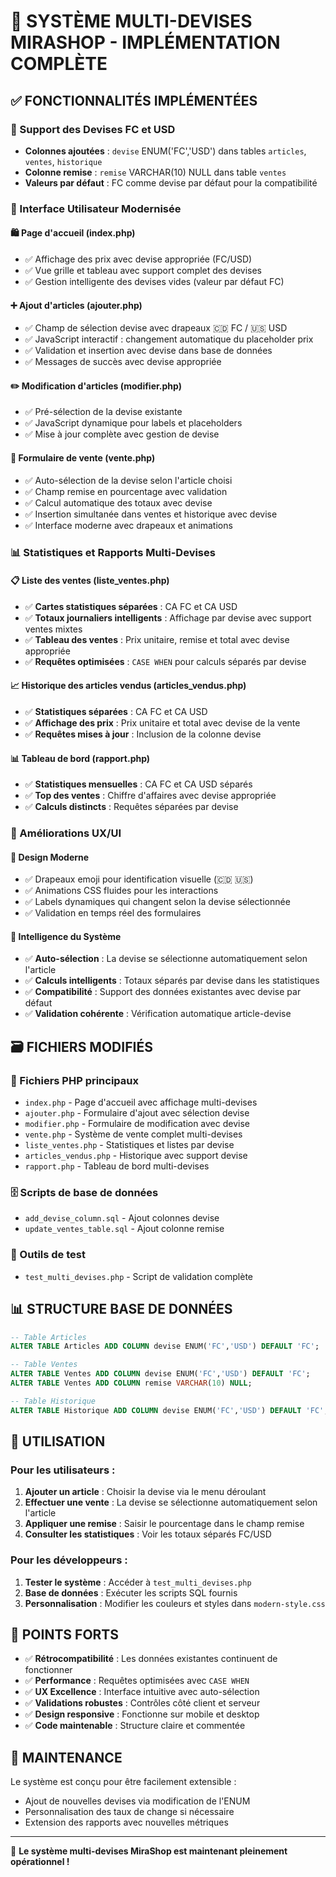 # 🚀 SYSTÈME MULTI-DEVISES MIRASHOP - IMPLÉMENTATION COMPLÈTE

## ✅ FONCTIONNALITÉS IMPLÉMENTÉES

### 🏦 Support des Devises FC et USD
- **Colonnes ajoutées** : `devise` ENUM('FC','USD') dans tables `articles`, `ventes`, `historique`
- **Colonne remise** : `remise` VARCHAR(10) NULL dans table `ventes`
- **Valeurs par défaut** : FC comme devise par défaut pour la compatibilité

### 📱 Interface Utilisateur Modernisée

#### 🛍️ **Page d'accueil (index.php)**
- ✅ Affichage des prix avec devise appropriée (FC/USD)
- ✅ Vue grille et tableau avec support complet des devises
- ✅ Gestion intelligente des devises vides (valeur par défaut FC)

#### ➕ **Ajout d'articles (ajouter.php)**
- ✅ Champ de sélection devise avec drapeaux 🇨🇩 FC / 🇺🇸 USD
- ✅ JavaScript interactif : changement automatique du placeholder prix
- ✅ Validation et insertion avec devise dans base de données
- ✅ Messages de succès avec devise appropriée

#### ✏️ **Modification d'articles (modifier.php)**
- ✅ Pré-sélection de la devise existante
- ✅ JavaScript dynamique pour labels et placeholders
- ✅ Mise à jour complète avec gestion de devise

#### 🛒 **Formulaire de vente (vente.php)**
- ✅ Auto-sélection de la devise selon l'article choisi
- ✅ Champ remise en pourcentage avec validation
- ✅ Calcul automatique des totaux avec devise
- ✅ Insertion simultanée dans ventes et historique avec devise
- ✅ Interface moderne avec drapeaux et animations

### 📊 Statistiques et Rapports Multi-Devises

#### 📋 **Liste des ventes (liste_ventes.php)**
- ✅ **Cartes statistiques séparées** : CA FC et CA USD
- ✅ **Totaux journaliers intelligents** : Affichage par devise avec support ventes mixtes
- ✅ **Tableau des ventes** : Prix unitaire, remise et total avec devise appropriée
- ✅ **Requêtes optimisées** : `CASE WHEN` pour calculs séparés par devise

#### 📈 **Historique des articles vendus (articles_vendus.php)**
- ✅ **Statistiques séparées** : CA FC et CA USD
- ✅ **Affichage des prix** : Prix unitaire et total avec devise de la vente
- ✅ **Requêtes mises à jour** : Inclusion de la colonne devise

#### 📊 **Tableau de bord (rapport.php)**
- ✅ **Statistiques mensuelles** : CA FC et CA USD séparés
- ✅ **Top des ventes** : Chiffre d'affaires avec devise appropriée
- ✅ **Calculs distincts** : Requêtes séparées par devise

### 🎨 Améliorations UX/UI

#### 🌟 **Design Moderne**
- ✅ Drapeaux emoji pour identification visuelle (🇨🇩 🇺🇸)
- ✅ Animations CSS fluides pour les interactions
- ✅ Labels dynamiques qui changent selon la devise sélectionnée
- ✅ Validation en temps réel des formulaires

#### 🧠 **Intelligence du Système**
- ✅ **Auto-sélection** : La devise se sélectionne automatiquement selon l'article
- ✅ **Calculs intelligents** : Totaux séparés par devise dans les statistiques
- ✅ **Compatibilité** : Support des données existantes avec devise par défaut
- ✅ **Validation cohérente** : Vérification automatique article-devise

## 🗃️ FICHIERS MODIFIÉS

### 📄 Fichiers PHP principaux
- `index.php` - Page d'accueil avec affichage multi-devises
- `ajouter.php` - Formulaire d'ajout avec sélection devise
- `modifier.php` - Formulaire de modification avec devise
- `vente.php` - Système de vente complet multi-devises
- `liste_ventes.php` - Statistiques et listes par devise
- `articles_vendus.php` - Historique avec support devise
- `rapport.php` - Tableau de bord multi-devises

### 🗄️ Scripts de base de données
- `add_devise_column.sql` - Ajout colonnes devise
- `update_ventes_table.sql` - Ajout colonne remise

### 🧪 Outils de test
- `test_multi_devises.php` - Script de validation complète

## 📊 STRUCTURE BASE DE DONNÉES

```sql
-- Table Articles
ALTER TABLE Articles ADD COLUMN devise ENUM('FC','USD') DEFAULT 'FC';

-- Table Ventes  
ALTER TABLE Ventes ADD COLUMN devise ENUM('FC','USD') DEFAULT 'FC';
ALTER TABLE Ventes ADD COLUMN remise VARCHAR(10) NULL;

-- Table Historique
ALTER TABLE Historique ADD COLUMN devise ENUM('FC','USD') DEFAULT 'FC';
```

## 🚀 UTILISATION

### Pour les utilisateurs :
1. **Ajouter un article** : Choisir la devise via le menu déroulant
2. **Effectuer une vente** : La devise se sélectionne automatiquement selon l'article
3. **Appliquer une remise** : Saisir le pourcentage dans le champ remise
4. **Consulter les statistiques** : Voir les totaux séparés FC/USD

### Pour les développeurs :
1. **Tester le système** : Accéder à `test_multi_devises.php`
2. **Base de données** : Exécuter les scripts SQL fournis
3. **Personnalisation** : Modifier les couleurs et styles dans `modern-style.css`

## 🎯 POINTS FORTS

- ✅ **Rétrocompatibilité** : Les données existantes continuent de fonctionner
- ✅ **Performance** : Requêtes optimisées avec `CASE WHEN`
- ✅ **UX Excellence** : Interface intuitive avec auto-sélection
- ✅ **Validations robustes** : Contrôles côté client et serveur
- ✅ **Design responsive** : Fonctionne sur mobile et desktop
- ✅ **Code maintenable** : Structure claire et commentée

## 🔧 MAINTENANCE

Le système est conçu pour être facilement extensible :
- Ajout de nouvelles devises via modification de l'ENUM
- Personnalisation des taux de change si nécessaire
- Extension des rapports avec nouvelles métriques

---

🎉 **Le système multi-devises MiraShop est maintenant pleinement opérationnel !**
